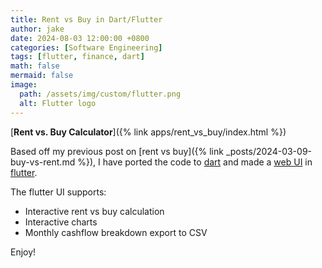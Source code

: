 ```yaml
---
title: Rent vs Buy in Dart/Flutter
author: jake
date: 2024-08-03 12:00:00 +0800
categories: [Software Engineering]
tags: [flutter, finance, dart]
math: false
mermaid: false
image:
  path: /assets/img/custom/flutter.png
  alt: Flutter logo
---
```


[**Rent vs. Buy Calculator**]({% link apps/rent_vs_buy/index.html %})

Based off my previous post on [rent vs buy]({% link _posts/2024-03-09-buy-vs-rent.md %}), I have ported the code to [dart](https://github.com/jakee417/rent_vs_buy_flutter/blob/master/lib/rent_vs_buy.dart) and made a [web UI](https://github.com/jakee417/rent_vs_buy_flutter/blob/master/lib/main.dart) in [flutter](https://flutter.dev/).

The flutter UI supports:
- Interactive rent vs buy calculation
- Interactive charts
- Monthly cashflow breakdown export to CSV

Enjoy!
